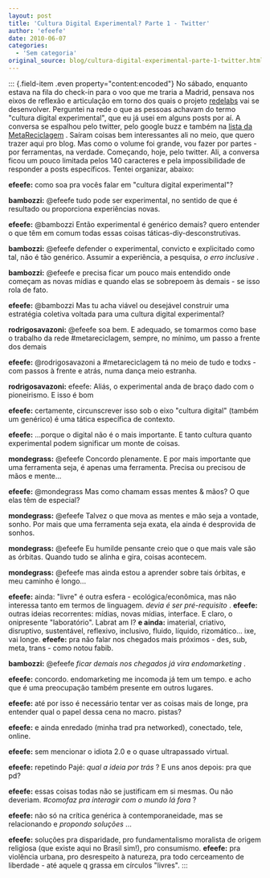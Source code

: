 ```yaml
---
layout: post
title: 'Cultura Digital Experimental? Parte 1 - Twitter'
author: 'efeefe'
date: 2010-06-07
categories:
  - 'Sem categoria'
original_source: blog/cultura-digital-experimental-parte-1-twitter.html
---
```


::: {.field-item .even property="content:encoded"}
No sábado, enquanto estava na fila do check-in para o voo que me traria a Madrid, pensava nos eixos de reflexão e articulação em torno dos quais o projeto [redelabs](http://redelabs-org.github.io/) vai se desenvolver. Perguntei na rede o que as pessoas achavam do termo \"cultura digital experimental\", que eu já usei em alguns posts por aí. A conversa se espalhou pelo twitter, pelo google buzz e também na [lista da MetaReciclagem](http://lista.metareciclagem.org/) . Saíram coisas bem interessantes ali no meio, que quero trazer aqui pro blog. Mas como o volume foi grande, vou fazer por partes - por ferramentas, na verdade. Começando, hoje, pelo twitter. Ali, a conversa ficou um pouco limitada pelos 140 caracteres e pela impossibilidade de responder a posts específicos. Tentei organizar, abaixo:

**efeefe:** como soa pra vocês falar em \"cultura digital experimental\"?

**bambozzi:** \@efeefe tudo pode ser experimental, no sentido de que é resultado ou proporciona experiências novas.

**efeefe:** \@bambozzi Então experimental é genérico demais? quero entender o que têm em comum todas essas coisas táticas-diy-desconstrutivas.

**bambozzi:** \@efeefe defender o experimental, convicto e explicitado como tal, não é tão genérico. Assumir a experiência, a pesquisa, *o erro inclusive* .

**bambozzi:** \@efeefe e precisa ficar um pouco mais entendido onde começam as novas mídias e quando elas se sobrepoem às demais - se isso rola de fato.

**efeefe:** \@bambozzi Mas tu acha viável ou desejável construir uma estratégia coletiva voltada para uma cultura digital experimental?

**rodrigosavazoni:** \@efeefe soa bem. E adequado, se tomarmos como base o trabalho da rede #metareciclagem, sempre, no mínimo, um passo a frente dos demais

**efeefe:** \@rodrigosavazoni a #metareciclagem tá no meio de tudo e todxs - com passos à frente e atrás, numa dança meio estranha.

**rodrigosavazoni:** efeefe: Aliás, o experimental anda de braço dado com o pioneirismo. E isso é bom

**efeefe:** certamente, circunscrever isso sob o eixo \"cultura digital\" (também um genérico) é uma tática específica de contexto.

**efeefe:** \...porque o digital não é o mais importante. E tanto cultura quanto experimental podem significar um monte de coisas.

**mondegrass:** \@efeefe Concordo plenamente. E por mais importante que uma ferramenta seja, é apenas uma ferramenta. Precisa ou precisou de mãos e mente\...

**efeefe:** \@mondegrass Mas como chamam essas mentes & mãos? O que elas têm de especial?

**mondegrass:** \@efeefe Talvez o que mova as mentes e mão seja a vontade, sonho. Por mais que uma ferramenta seja exata, ela ainda é desprovida de sonhos.

**mondegrass:** \@efeefe Eu humilde pensante creio que o que mais vale são as órbitas. Quando tudo se alinha e gira, coisas acontecem.

**mondegrass:** \@efeefe mas ainda estou a aprender sobre tais órbitas, e meu caminho é longo\...

**efeefe:** ainda: \"livre\" é outra esfera - ecológica/econômica, mas não interessa tanto em termos de linguagem. *devia é ser pré-requisito* . **efeefe:** outras ideias recorrentes: mídias, novas mídias, interface. E claro, o onipresente \"laboratório\". Labrat am I? **e ainda:** imaterial, criativo, disruptivo, sustentável, reflexivo, inclusivo, fluido, líquido, rizomático\... ixe, vai longe. **efeefe:** pra não falar nos chegados mais próximos - des, sub, meta, trans - como notou fabib.

**bambozzi:** \@efeefe *ficar demais nos chegados já vira endomarketing* .

**efeefe:** concordo. endomarketing me incomoda já tem um tempo. e acho que é uma preocupação também presente em outros lugares.

**efeefe:** até por isso é necessário tentar ver as coisas mais de longe, pra entender qual o papel dessa cena no macro. pistas?

**efeefe:** e ainda enredado (minha trad pra networked), conectado, tele, online.

**efeefe:** sem mencionar o idiota 2.0 e o quase ultrapassado virtual.

**efeefe:** repetindo Pajé: *qual a ideia por trás* ? E uns anos depois: pra que pd?

**efeefe:** essas coisas todas não se justificam em si mesmas. Ou não deveriam. *#comofaz pra interagir com o mundo lá fora* ?

**efeefe:** não só na crítica genérica à contemporaneidade, mas se relacionando e *propondo soluções* \...

**efeefe:** soluções pra disparidade, pro fundamentalismo moralista de origem religiosa (que existe aqui no Brasil sim!), pro consumismo. **efeefe:** pra violência urbana, pro desrespeito à natureza, pra todo cerceamento de liberdade - até aquele q grassa em círculos \"livres\".
:::
